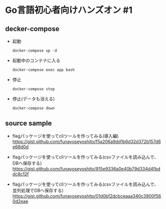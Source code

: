 # Go言語初心者向けハンズオン #1

## decker-compose

* 起動
  ```
  docker-compose up -d
  ```

* 起動中のコンテナに入る
  ```
  docker-compose exec app bash
  ```

* 停止
  ```
  docker-compose stop
  ```

* 停止(データも消える)
  ```
  docker-compose down
  ```

## source sample

* flagパッケージを使ってcliツールを作ってみる(導入編)
https://gist.github.com/funayoseyoshito/f5a206a9dd1b6d32d372b157d6e68d0d

* flagパッケージを使ってcliツールを作ってみる(csvファイルを読み込んで、DBへ保存する)
https://gist.github.com/funayoseyoshito/915e9336a0e40b79d334d4fbddc8c12f

* flagパッケージを使ってcliツールを作ってみる(csvファイルを読み込んで、並列処理でDBへ保存する)
https://gist.github.com/funayoseyoshito/01d0bf2dcbceaaa340c3900f560d2eae
